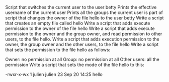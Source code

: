 Script that switches the current user to the user betty
Prints the effective username of the current user
Prints all the groups the current user is part of
script that changes the owner of the file hello to the user betty
Write a script that creates an empty file called hello
Write a script that adds execute permission to the owner of the file hello
Write a script that adds execute permission to the owner and the group owner, and read permission to other users, to the file hello.
Write a script that adds execution permission to the owner, the group owner and the other users, to the file hello
Write a script that sets the permission to the file hello as follows:

Owner: no permission at all
Group: no permission at all
Other users: all the permission
Write a script that sets the mode of the file hello to this:

-rwxr-x-wx 1 julien julien 23 Sep 20 14:25 hello
